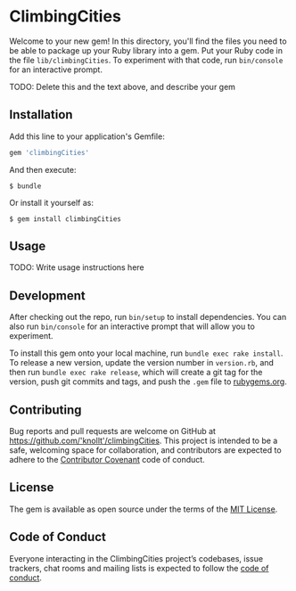 # ClimbingCities

Welcome to your new gem! In this directory, you'll find the files you need to be able to package up your Ruby library into a gem. Put your Ruby code in the file `lib/climbingCities`. To experiment with that code, run `bin/console` for an interactive prompt.

TODO: Delete this and the text above, and describe your gem

## Installation

Add this line to your application's Gemfile:

```ruby
gem 'climbingCities'
```

And then execute:

    $ bundle

Or install it yourself as:

    $ gem install climbingCities

## Usage

TODO: Write usage instructions here

## Development

After checking out the repo, run `bin/setup` to install dependencies. You can also run `bin/console` for an interactive prompt that will allow you to experiment.

To install this gem onto your local machine, run `bundle exec rake install`. To release a new version, update the version number in `version.rb`, and then run `bundle exec rake release`, which will create a git tag for the version, push git commits and tags, and push the `.gem` file to [rubygems.org](https://rubygems.org).

## Contributing

Bug reports and pull requests are welcome on GitHub at https://github.com/'knollt'/climbingCities. This project is intended to be a safe, welcoming space for collaboration, and contributors are expected to adhere to the [Contributor Covenant](http://contributor-covenant.org) code of conduct.

## License

The gem is available as open source under the terms of the [MIT License](https://opensource.org/licenses/MIT).

## Code of Conduct

Everyone interacting in the ClimbingCities project’s codebases, issue trackers, chat rooms and mailing lists is expected to follow the [code of conduct](https://github.com/'knollt'/climbingCities/blob/master/CODE_OF_CONDUCT.md).

